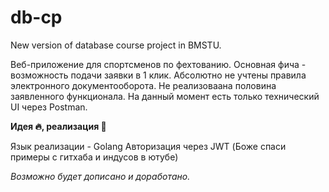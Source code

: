 # db-cp

New version of database course project in BMSTU.

Веб-приложение для спортсменов по фехтованию. Основная фича - возможность подачи заявки в 1 клик. Абсолютно не учтены правила электронного документооборота. Не реализоваана половина заявленного функционала. На данный момент есть только технический UI через Postman.

**Идея :fire:, реализация :shit:**

Язык реализации - Golang
Авторизация через JWT (Боже спаси примеры с гитхаба и индусов в ютубе)

*Возможно будет дописано и доработано.*
